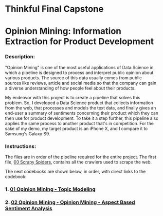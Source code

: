 # Thinkful Final Capstone 

# Opinion Mining: Information Extraction for Product Development

### Description:

"Opinion Mining" is one of the most useful applications of Data Science in which a pipeline is designed to process and interpret public opinion about various products. The source of this data usually comes from public sources like reviews, article and social media so that the company can gain a diverse understanding of how people feel about their products.

My endeavor with this project is to create a pipeline that solves this problem. So, I developed a Data Science product that collects information from the web, that processes and models the text data, and finally gives an end-user a summary of sentiments concerning their product which they can then use for product development. To take it a step further, this pipeline also applies the same process to another product that's in competition. For the sake of my demo, my target product is an iPhone X, and I compare it to Samsung's Galaxy S9.

### Instructions:
The files are in order of the pipeline required for the entire project. The first file, [00 Scrapy Spiders](https://github.com/ayan1995/Thinkful/tree/master/Bootcamp/Final%20Capstone%20Opinion%20Mining/Opinion%20Mining/Notebooks/00%20Scrapy%20Spiders), contains all the crawlers used to scrape the web.

The next codebooks are shown below, in order, with direct links to the codebook:
### 1. [01 Opinion Mining - Topic Modeling](https://github.com/ayan1995/Thinkful/blob/2f5fc9b2b6b7fcd1074db308a3f1f6980aae5c76/Bootcamp/Final%20Capstone%20Opinion%20Mining/Opinion%20Mining/Notebooks/01%20Topic%20Modelling/Opinion%20Mining%20-%20Topic%20Modeling.ipynb)
### 2. [02 Opinion Mining - Opinion Mining - Aspect Based Sentiment Analysis](https://github.com/ayan1995/Thinkful/blob/master/Bootcamp/Final%20Capstone%20Opinion%20Mining/Opinion%20Mining/Notebooks/02%20Opinion%20Mining/Opinion%20Mining%20-%20Aspect%20Based%20Sentiment%20Analysis.ipynb)
